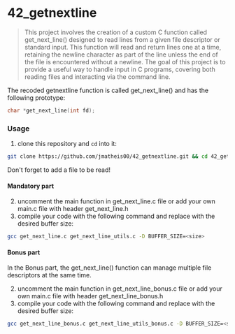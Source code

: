 # 42_getnextline

> This project involves the creation of a custom C function called get_next_line() designed to read lines from a given file descriptor or standard input.
> This function will read and return lines one at a time, retaining the newline character as part of the line unless the end of the file is encountered without a newline.
> The goal of this project is to provide a useful way to handle input in C programs, covering both reading files and interacting via the command line.

The recoded getnextline function is called get_next_line() and has the following prototype:
```C
char *get_next_line(int fd);
```

### Usage
1. clone this repository and `cd` into it:

```zsh
git clone https://github.com/jmatheis00/42_getnextline.git && cd 42_getnextline
```
Don't forget to add a file to be read!

#### Mandatory part
2. uncomment the main function in get_next_line.c file or add your own main.c file with header get_next_line.h
3. compile your code with the following command and replace <size> with the desired buffer size:
```zsh
gcc get_next_line.c get_next_line_utils.c -D BUFFER_SIZE=<size>
```
#### Bonus part
In the Bonus part, the get_next_line() function can manage multiple file descriptors at the same time.

2. uncomment the main function in get_next_line_bonus.c file or add your own main.c file with header get_next_line_bonus.h
3. compile your code with the following command and replace <size> with the desired buffer size:
```zsh
gcc get_next_line_bonus.c get_next_line_utils_bonus.c -D BUFFER_SIZE=<size>
```
